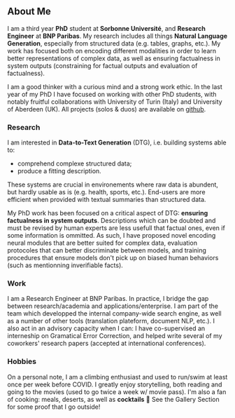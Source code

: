 
## About Me


I am a third year **PhD** student at **Sorbonne Université**, and **Research Engineer** at **BNP Paribas**. My research includes all things **Natural Language Generation**, especially from structured data (e.g. tables, graphs, etc.). My work has focused both on encoding different modalities in order to learn better representations of complex data, as well as ensuring factualness in system outputs (constraining for factual outputs and evaluation of factualness).

I am a good thinker with a curious mind and a strong work ethic. In the last year of my PhD I have focused on working with other PhD students, with notably fruitful collaborations with University of Turin (Italy) and University of Aberdeen (UK). All projects (solos \& duos) are available on [github][1].


### Research

I am interested in **Data-to-Text Generation** (DTG), i.e. building systems able to:
 - comprehend complexe structured data; 
 - produce a fitting description. 

These systems are crucial in environements where raw data is abundent, but hardly usable as is (e.g. health, sports, etc.). End-users are more efficient when provided with textual summaries than structured data.

My PhD work has been focused on a critical aspect of DTG: **ensuring factualness in system outputs**. Descriptions which can be doubted and must be revised by human experts are less usefull that factual ones, even if some information is ommitted. As such, I have proposed novel encoding neural modules that are better suited for complex data, evaluation protocoles that can better discriminate between models, and training procedures that ensure models don't pick up on biased human behaviors (such as mentionning inverifiable facts).

### Work

I am a Research Engineer at BNP Paribas. In practice, I bridge the gap between research/academia and applications/enterprise. I am part of the team which developped the internal company-wide search engine, as well as a number of other tools (translation plateform, document NLP, etc.). I also act in an advisory capacity when I can: I have co-supervised an interneship on Gramatical Error Correction, and helped write several of my coworkers' research papers (accepted at international conferences).

### Hobbies

On a personal note, I am a climbing enthusiast and used to run/swim at least once per week before COVID. I greatly enjoy storytelling, both reading and going to the movies (used to go twice a week w/ movie pass). I'm also a fan of cooking: meals, deserts, as well as **cocktails** :tropical_drink: See the Gallery Section for some proof that I go outside!

[1]: https://github.com/KaijuML